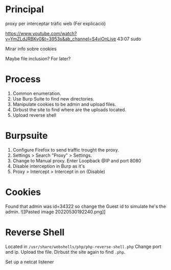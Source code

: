 # Principal
proxy per interceptar tràfic web (Fer explicació)

https://www.youtube.com/watch?v=YmZLdJRBKv0&t=3953s&ab_channel=S4viOnLive 43:07 sudo

Mirar info sobre cookies

Maybe file inclusion? For later?

# Process
1. Common enumeration.
2. Use Burp Suite to find new directories.
3. Manipulate cookies to be admin and upload files.
4. Dirbust the site to find where are the uploads located.
5. Upload reverse shell 


# Burpsuite
1. Configure Firefox to send traffic trought the proxy.
2. Settings > Search "Proxy" > Settings.
3. Change to Manual proxy. Enter Loopback @IP and port 8080
4. Disable interception in Burp as it's 
5. Proxy > Intercept > Intercept in on (Disable)

# Cookies 
Found that admin was id=34322 so change the Guest id to simulate he's the admin.
![[Pasted image 20220530192240.png]]

# Reverse Shell
Located in `/usr/share/webshells/php/php-reverse-shell.php`
Change port and ip. Upload the file. Dirbust the site again to find `.php`.

Set up a netcat listener 